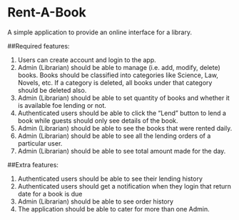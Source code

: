 # Rent-A-Book
A simple application to provide an online interface for a library.

##Required features: 
1. Users can create account and login to the app.   
2. Admin (Librarian) should be able to manage (i.e. add, modify, delete) books. Books should be classified into categories like Science, Law, Novels, etc. If a category is deleted, all books under that category should be deleted also.   
3. Admin (Librarian) should be able to set quantity of books and whether it is available foe lending or not.    
4. Authenticated users should be able to click the “Lend” button to lend a book while guests should only see details of the book.    
5. Admin (Librarian) should be able to see the books that were rented daily.    
6. Admin (Librarian) should be able to see all the lending orders of a particular user.    
7. Admin (Librarian) should be able to see total amount made for the day. 
 
##Extra features: 
1. Authenticated users should be able to see their lending history    
2. Authenticated users should get a notification when they login that return date for a book is due    
3. Admin (Librarian) should be able to see order history    
4. The application should be able to cater for more than one Admin. 
